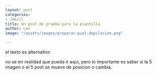 ```yaml
---
layout: post
categories:
- Jekill
title: Un post de prueba para la plantilla
author: Leo
image: "/assets/images/preparar-piel-depilacion.png"

---
```

el texto es alternativo

no se en realidad que pueda ir aqui, pero lo importante es saber si la 5 imagen o el 5 post se mueve de posicion o cambia.